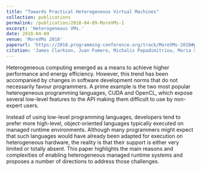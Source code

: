 ```yaml
---
title: "Towards Practical Heterogeneous Virtual Machines"
collection: publications
permalink: /publication/2018-04-09-MoreVMs-1
excerpt: 'Heterogeneous VMs.'
date: 2018-04-09
venue: 'MoreVMs 2018'
paperurl: 'https://2018.programming-conference.org/track/MoreVMs-2018#program'
citation: 'James Clarkson, Juan Fumero, Michalis Papadimitriou, Maria Xekalaki, Christos Kotselidis. Towards Practical Heterogeneous Virtual Machines. MoreVMs 2018'
---
```


Heterogeneous computing emerged as a means to achieve higher performance and energy efficiency. However, this trend has been accompanied by changes in software development norms that do not necessarily favour programmers. A prime example is the two most popular heterogeneous programming languages, CUDA and OpenCL, which expose several low-level features to the API making them difficult to use by non-expert users.

Instead of using low-level programming languages, developers tend to prefer more high-level, object-oriented languages typically executed on managed runtime environments. Although many programmers might expect that such languages would have already been adapted for execution on heterogeneous hardware, the reality is that their support is either very limited or totally absent. This paper highlights the main reasons and complexities of enabling heterogeneous managed runtime systems and proposes a number of directions to address those challenges.

